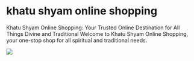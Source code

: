 # khatu shyam online shopping
Khatu Shyam Online Shopping: Your Trusted Online Destination for All Things Divine and Traditional  Welcome to Khatu Shyam Online Shopping, your one-stop shop for all spiritual and traditional needs. 
<html>
<body>         <img src="C:\Users\sk.DESKTOP-1GCP92P">
</body>
</html>
